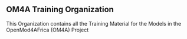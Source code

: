 ## OM4A Training Organization

This Organization contains all the Training Material for the Models in the OpenMod4AFrica (OM4A) Project 


